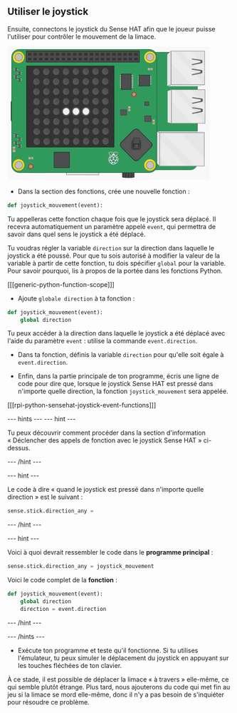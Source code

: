 ## Utiliser le joystick

Ensuite, connectons le joystick du Sense HAT afin que le joueur puisse l'utiliser pour contrôler le mouvement de la limace.

![Limace en mouvement](images/moving-slug.gif)

+ Dans la section des fonctions, crée une nouvelle fonction :

```python
def joystick_mouvement(event):
```

Tu appelleras cette fonction chaque fois que le joystick sera déplacé. Il recevra automatiquement un paramètre appelé `event`, qui permettra de savoir dans quel sens le joystick a été déplacé.

Tu voudras régler la variable `direction` sur la direction dans laquelle le joystick a été poussé. Pour que tu sois autorisé à modifier la valeur de la variable à partir de cette fonction, tu dois spécifier `global` pour la variable. Pour savoir pourquoi, lis à propos de la portée dans les fonctions Python.

[[[generic-python-function-scope]]]

+ Ajoute `globale direction` à ta fonction :

```python
def joystick_mouvement(event):
    global direction
```

Tu peux accéder à la direction dans laquelle le joystick a été déplacé avec l'aide du paramètre `event` : utilise la commande `event.direction`.

+ Dans ta fonction, définis la variable `direction` pour qu'elle soit égale à `event.direction`.

+ Enfin, dans la partie principale de ton programme, écris une ligne de code pour dire que, lorsque le joystick Sense HAT est pressé dans n'importe quelle direction, la fonction `joystick_mouvement` sera appelée.

[[[rpi-python-sensehat-joystick-event-functions]]]

--- hints --- --- hint ---

Tu peux découvrir comment procéder dans la section d'information « Déclencher des appels de fonction avec le joystick Sense HAT » ci-dessus.

--- /hint ---

--- hint ---

Le code à dire « quand le joystick est pressé dans n'importe quelle direction » est le suivant :

```python
sense.stick.direction_any =
```

--- /hint ---

--- hint ---

Voici à quoi devrait ressembler le code dans le **programme principal** :

```python
sense.stick.direction_any = joystick_mouvement
```

Voici le code complet de la **fonction** :
```python
def joystick_mouvement(event):
    global direction
    direction = event.direction
```

--- /hint ---

--- /hints ---

+ Exécute ton programme et teste qu'il fonctionne. Si tu utilises l'émulateur, tu peux simuler le déplacement du joystick en appuyant sur les touches fléchées de ton clavier.

À ce stade, il est possible de déplacer la limace « à travers » elle-même, ce qui semble plutôt étrange. Plus tard, nous ajouterons du code qui met fin au jeu si la limace se mord elle-même, donc il n'y a pas besoin de s'inquiéter pour résoudre ce problème.

